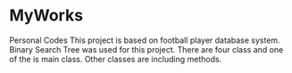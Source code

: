 # MyWorks
Personal Codes
This project is based on football player database system. 
Binary Search Tree was used for this project. 
There are four class and one of the is main class.
Other classes are including methods.

